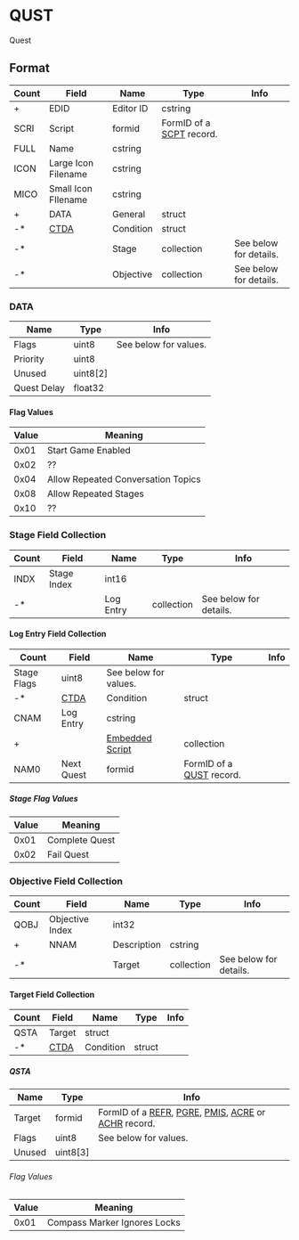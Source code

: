 QUST
====

Quest

## Format

Count | Field | Name | Type | Info
------|-------|------|------|-----
+ | EDID | Editor ID | cstring |
 | SCRI | Script | formid | FormID of a [SCPT](SCPT.md) record.
 | FULL | Name | cstring |
 | ICON | Large Icon Filename | cstring |
 | MICO | Small Icon FIlename | cstring |
+ | DATA | General | struct |
-* | [CTDA](Fields/CTDA.md) | Condition | struct |
-* | | Stage | collection | See below for details.
-* | | Objective | collection | See below for details.

### DATA

Name | Type | Info
-----|------|-----
Flags | uint8 | See below for values.
Priority | uint8 |
Unused | uint8[2] |
Quest Delay | float32 |

#### Flag Values

Value | Meaning
------|--------
0x01 | Start Game Enabled
0x02 | ??
0x04 | Allow Repeated Conversation Topics
0x08 | Allow Repeated Stages
0x10 | ??

### Stage Field Collection

Count | Field | Name | Type | Info
------|-------|------|------|-----
 | INDX | Stage Index | int16 |
-* | | Log Entry | collection | See below for details.

#### Log Entry Field Collection

Count | Field | Name | Type | Info
------|-------|------|------|-----
 | Stage Flags | uint8 | See below for values.
-* | [CTDA](Fields/CTDA.md) | Condition | struct |
 | CNAM | Log Entry | cstring |
+ | | [Embedded Script](Fields/Script.md) | collection |
 | NAM0 | Next Quest | formid | FormID of a [QUST](QUST.md) record.

##### Stage Flag Values

Value | Meaning
------|--------
0x01 | Complete Quest
0x02 | Fail Quest

### Objective Field Collection

Count | Field | Name | Type | Info
------|-------|------|------|-----
 | QOBJ | Objective Index | int32 |
+ | NNAM | Description | cstring |
-* | | Target | collection | See below for details.

#### Target Field Collection

Count | Field | Name | Type | Info
------|-------|------|------|-----
 | QSTA | Target | struct |
-* | [CTDA](Fields/CTDA.md) | Condition | struct |

##### QSTA

Name | Type | Info
-----|------|-----
Target | formid | FormID of a [REFR](REFR.md), [PGRE](PGRE.md), [PMIS](PMIS.md), [ACRE](ACRE.md) or [ACHR](ACHR.md) record.
Flags | uint8 | See below for values.
Unused | uint8[3] |

###### Flag Values

Value | Meaning
------|--------
0x01 | Compass Marker Ignores Locks
